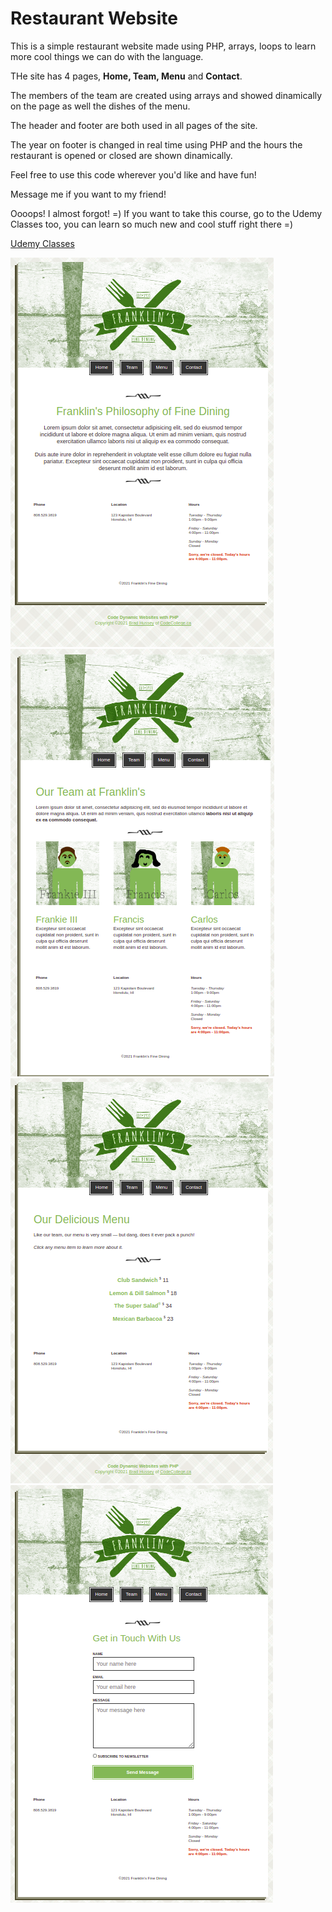 # Restaurant Website

This is a simple restaurant website made using PHP, arrays, loops to learn more cool things we can do with the language. 

THe site has 4 pages, **Home, Team, Menu** and **Contact**.

The members of the team are created using arrays and showed dinamically on the page as well the dishes of the menu.

The header and footer are both used in all pages of the site.

The year on footer is changed in real time using PHP and the hours the restaurant is opened or closed are shown dinamically.

Feel free to use this code wherever you'd like and have fun!

Message me if you want to my friend!

Oooops! I almost forgot! =) If you want to take this course, go to the Udemy Classes too, you can learn so much new and cool stuff right there =)

[Udemy Classes](https://www.udemy.com/course/code-dynamic-websites/learn/lecture/1297848#overview)

![](/img/home.png)
![](/img/team.png)
![](/img/menu.png)
![](/img/contact.png)


